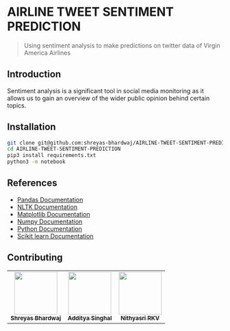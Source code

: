 # AIRLINE TWEET SENTIMENT PREDICTION
> Using sentiment analysis to make predictions on twitter data of Virgin America Airlines

## Introduction
Sentiment analysis is a significant tool in social media monitoring
as it allows us to gain an overview of the wider public opinion
behind certain topics.

## Installation
```sh
git clone git@github.com:shreyas-bhardwaj/AIRLINE-TWEET-SENTIMENT-PREDICTION.git
cd AIRLINE-TWEET-SENTIMENT-PREDICTION
pip3 install requirements.txt
python3 -m notebook
```

## References
- [Pandas Documentation](https://pandas.pydata.org/pandas-docs/stable/)
- [NLTK Documentation](https://www.nltk.org/)
- [Matplotlib Documentation](https://matplotlib.org/stable/index.html)
- [Numpy Documentation](https://numpy.org/doc/)
- [Python Documentation](https://docs.python.org/3/library/string.html)
- [Scikit learn Documentation](https://scikit-learn.org/stable/)

## Contributing
<table>
  <tr>
    <td align="center"><a href="https://github.com/shreyas-bhardwaj"><img src="https://avatars.githubusercontent.com/u/76894912?v=4" width="100px;" alt=""/><br /><sub><b>Shreyas Bhardwaj</b></sub></a><br /></td>
<td align="center"><a href="https://github.com/UnknownAbyss"><img src="https://avatars.githubusercontent.com/u/44570898?v=4" width="100px;" alt=""/><br /><sub><b>Additya Singhal</b></sub></a><br /></td>
<td align="center"><a href="#"><img src="https://avatars.githubusercontent.com/u/76894912?v=4" width="100px;" alt=""/><br /><sub><b>Nithyasri RKV</b></sub></a><br /></td>
  </tr>
</table>